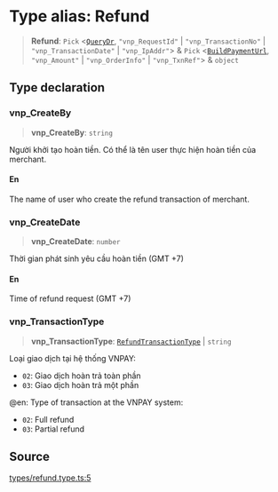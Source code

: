 # Type alias: Refund

> **Refund**: `Pick` \<[`QueryDr`](QueryDr.md), `"vnp_RequestId"` \| `"vnp_TransactionNo"` \| `"vnp_TransactionDate"` \| `"vnp_IpAddr"`\> & `Pick` \<[`BuildPaymentUrl`](BuildPaymentUrl.md), `"vnp_Amount"` \| `"vnp_OrderInfo"` \| `"vnp_TxnRef"`\> & `object`

## Type declaration

### vnp\_CreateBy

> **vnp\_CreateBy**: `string`

Người khởi tạo hoàn tiền. Có thể là tên user thực hiện hoàn tiền của merchant.

#### En

The name of user who create the refund transaction of merchant.

### vnp\_CreateDate

> **vnp\_CreateDate**: `number`

Thời gian phát sinh yêu cầu hoàn tiền (GMT +7)

#### En

Time of refund request (GMT +7)

### vnp\_TransactionType

> **vnp\_TransactionType**: [`RefundTransactionType`](../enumerations/RefundTransactionType.md) \| `string`

Loại giao dịch tại hệ thống VNPAY:
- `02`: Giao dịch hoàn trả toàn phần
- `03`: Giao dịch hoàn trả một phần

@en:
Type of transaction at the VNPAY system:
- `02`: Full refund
- `03`: Partial refund

## Source

[types/refund.type.ts:5](https://github.com/lehuygiang28/vnpay/blob/e8e94e8a800b1952e47648e8b76237a738bccbb7/src/types/refund.type.ts#L5)
